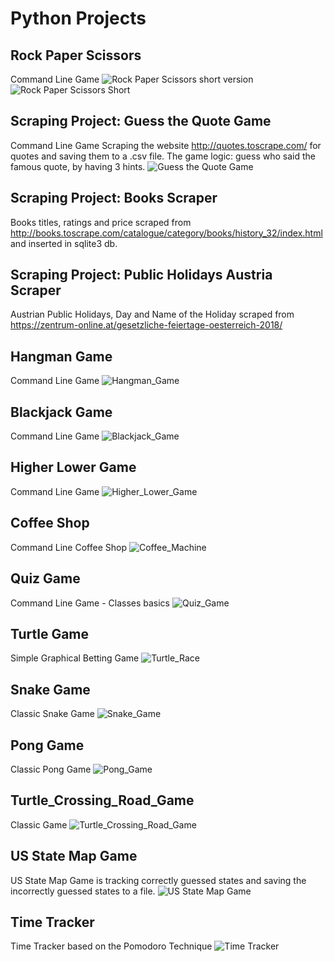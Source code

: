 # Python Projects

## Rock Paper Scissors
Command Line Game
![Rock Paper Scissors](Rock_paper_scissors/rock_paper_scissors_thumb.png)
short version  
![Rock Paper Scissors Short](Rock_paper_scissors/rock_paper_scissors_short_thumb.png)


## Scraping Project: Guess the Quote Game
Command Line Game
Scraping the website http://quotes.toscrape.com/ for quotes and saving them to a .csv file. The game logic: guess who said the famous quote, by having 3 hints. 
![Guess the Quote Game](Scraping_Projects/quote_game/quote_game_thumb.png)

## Scraping Project: Books Scraper
Books titles, ratings and price scraped from http://books.toscrape.com/catalogue/category/books/history_32/index.html and inserted in sqlite3 db.

## Scraping Project: Public Holidays Austria Scraper
Austrian Public Holidays, Day and Name of the Holiday scraped from https://zentrum-online.at/gesetzliche-feiertage-oesterreich-2018/ 

## Hangman Game
Command Line Game
![Hangman_Game](Hangman/hangman_thumb.png)

## Blackjack Game
Command Line Game
![Blackjack_Game](Blackjack/blackjack_thumb.png)


## Higher Lower Game
Command Line Game
![Higher_Lower_Game](Higher_Lower/higher_lower_thumb.png)

## Coffee Shop
Command Line Coffee Shop
![Coffee_Machine](Coffee_Machine/coffee_machine_thumb.png)


## Quiz Game
Command Line Game - Classes basics
![Quiz_Game](Quiz_Game/quiz_thumb.png)

## Turtle Game
Simple Graphical Betting Game
![Turtle_Race](Turtle_Race/turtle_race_thumb.png)


## Snake Game 
Classic Snake Game
![Snake_Game](Snake_Game/snake_thumb.png)

## Pong Game
Classic Pong Game
![Pong_Game](Pong_Game/pong_thumb.png)

## Turtle_Crossing_Road_Game
Classic Game
![Turtle_Crossing_Road_Game](Turtle_Crossing_Road_Game/turtle_read_crossing_thumb.png)

## US State Map Game
US State Map Game is tracking correctly guessed states and saving the incorrectly guessed states to a file.
![US State Map Game](US_State_Map_Game/us_state_map_game_thumb.png)

## Time Tracker
Time Tracker based on the Pomodoro Technique
![Time Tracker](Pomodoro_Tracker/pomodoro_tracker_thumb.png)
